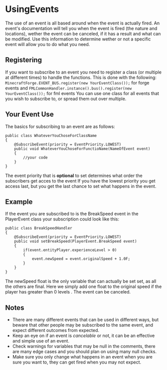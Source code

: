 UsingEvents
===========

The use of an event is all based around when the event is actually fired.
An event's documentation will tell you when the event is fired (the nature and locations), wether the event can be canceled, if it has a result and what can be modified. Use this information to determine wether or not a specific event will allow you to do what you need.

Registering
-----------

If you want to subscribe to an event you need to register a class (or multiple at different times) to handle the functions.
This is done with the following:
`MinecraftForge.EVENT_BUS.register(new YourEventClass());` for forge events
and
`FMLCommonHandler.instance().bus().register(new YourEventClass());` for fml events
You can use one class for all events that you wish to subscribe to, or spread them out over multiple.

Your Event Use
--------------

The basics for subscribing to an event are as follows:

```
public class WhateverYouChoseForClassName
{
	@SubscribeEvent(priority = EventPriority.LOWEST)
	public void WhateverYouChoseForFunctioName(NameOfEvent event)
	{
		//your code
	}
}
```

The event priority that is **optional** to set determines what order the subscribers get acces to the event
If you have the lowest priority you get access last, but you get the last chance to set what happens in the event.

Example
-------

If the event you are subscribed to is the BreakSpeed event in the PlayerEvent class your subscription could look like this:

```
public class BreakSpeedHandler
{
	@SubscribeEvent(priority = EventPriority.LOWEST)
	public void setBreakSpeed(PlayerEvent.BreakSpeed event)
	{
		if(event.entityPlayer.experienceLevel > 0)
		{
			event.newSpeed = event.originalSpeed + 1.0F;
		}
	}
}
```

The newSpeed float is the only variable that can actually be set set, as all the others are final. Here we simply add one float to the original speed if the player has greater than 0 levels .
The event can be canceled.

Notes
-----

- There are many different events that can be used in different ways, but beware that other people may be subscribed to the same event, and expect different outcomes from expected.
- Keep an eye on if an event is *cancelable* or not, it can be an effective and simple use of an event.
- Check warnings for variables that may be null in the comments, there are many edge cases and you should plan on using many null checks.
- Make sure you only change what happens in an event when you are sure you want to, they can get fired when you may not expect.
